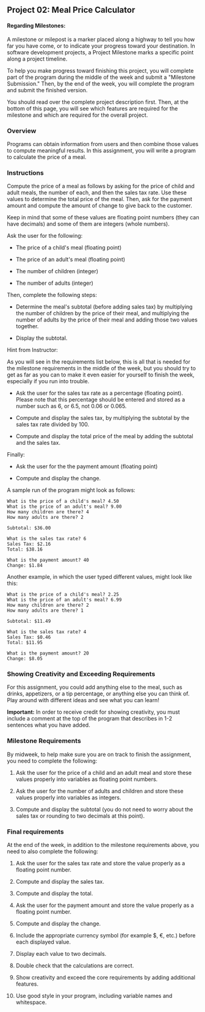 Project 02: Meal Price Calculator
---------------------------------

#### Regarding Milestones:

A milestone or milepost is a marker placed along a highway to tell you how far you have come, or to indicate your progress toward your destination. In software development projects, a Project Milestone marks a specific point along a project timeline.

To help you make progress toward finishing this project, you will complete part of the program during the middle of the week and submit a "Milestone Submission." Then, by the end of the week, you will complete the program and submit the finished version.

You should read over the complete project description first. Then, at the bottom of this page, you will see which features are required for the milestone and which are required for the overall project.

### Overview

Programs can obtain information from users and then combine those values to compute meaningful results. In this assignment, you will write a program to calculate the price of a meal.

### Instructions

Compute the price of a meal as follows by asking for the price of child and adult meals, the number of each, and then the sales tax rate. Use these values to determine the total price of the meal. Then, ask for the payment amount and compute the amount of change to give back to the customer.

Keep in mind that some of these values are floating point numbers (they can have decimals) and some of them are integers (whole numbers).

Ask the user for the following:

*   The price of a child's meal (floating point)
    
*   The price of an adult's meal (floating point)
    
*   The number of children (integer)
    
*   The number of adults (integer)
    

Then, complete the following steps:

*   Determine the meal's subtotal (before adding sales tax) by multiplying the number of children by the price of their meal, and multiplying the number of adults by the price of their meal and adding those two values together.
    
*   Display the subtotal.
    

Hint from Instructor:

As you will see in the requirements list below, this is all that is needed for the milestone requirements in the middle of the week, but you should try to get as far as you can to make it even easier for yourself to finish the week, especially if you run into trouble.

*   Ask the user for the sales tax rate as a percentage (floating point). Please note that this percentage should be entered and stored as a number such as 6, or 6.5, not 0.06 or 0.065.
    
*   Compute and display the sales tax, by multiplying the subtotal by the sales tax rate divided by 100.
    
*   Compute and display the total price of the meal by adding the subtotal and the sales tax.
    

Finally:

*   Ask the user for the the payment amount (floating point)
    
*   Compute and display the change.
    

A sample run of the program might look as follows:

    
    What is the price of a child's meal? 4.50
    What is the price of an adult's meal? 9.00
    How many children are there? 4
    How many adults are there? 2
    
    Subtotal: $36.00
    
    What is the sales tax rate? 6
    Sales Tax: $2.16
    Total: $38.16
    
    What is the payment amount? 40
    Change: $1.84
    
    

Another example, in which the user typed different values, might look like this:

    
    What is the price of a child's meal? 2.25
    What is the price of an adult's meal? 6.99
    How many children are there? 2
    How many adults are there? 1
    
    Subtotal: $11.49
    
    What is the sales tax rate? 4
    Sales Tax: $0.46
    Total: $11.95
    
    What is the payment amount? 20
    Change: $8.05
    
    

### Showing Creativity and Exceeding Requirements

For this assignment, you could add anything else to the meal, such as drinks, appetizers, or a tip percentage, or anything else you can think of. Play around with different ideas and see what you can learn!

**Important:** In order to receive credit for showing creativity, you must include a comment at the top of the program that describes in 1-2 sentences what you have added.

### Milestone Requirements

By midweek, to help make sure you are on track to finish the assignment, you need to complete the following:

1.  Ask the user for the price of a child and an adult meal and store these values properly into variables as floating point numbers.
    
2.  Ask the user for the number of adults and children and store these values properly into variables as integers.
    
3.  Compute and display the subtotal (you do not need to worry about the sales tax or rounding to two decimals at this point).
    

### Final requirements

At the end of the week, in addition to the milestone requirements above, you need to also complete the following:

1.  Ask the user for the sales tax rate and store the value properly as a floating point number.
    
2.  Compute and display the sales tax.
    
3.  Compute and display the total.
    
4.  Ask the user for the payment amount and store the value properly as a floating point number.
    
5.  Compute and display the change.
    
6.  Include the appropriate currency symbol (for example $, €, etc.) before each displayed value.
    
7.  Display each value to two decimals.
    
8.  Double check that the calculations are correct.
    
9.  Show creativity and exceed the core requirements by adding additional features.
    
10.  Use good style in your program, including variable names and whitespace.
